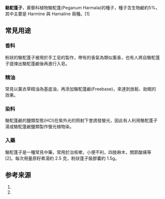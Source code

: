 **駱駝蓬子**，蒺藜科植物駱駝蓬(Peganum Harmala)的種子，種子含生物鹼約5%，其中主要是 Harmine 與 Hamaline 兩種。\[1\]

## 常見用途

### 香料

粉狀的駱駝蓬子被用於手工皂的製作，帶有的香氣為類似薰香，也有人將自駱駝蓬子提煉出駱駝蓬鹼後再進行入皂。

### 精油

常見以薰衣草精油為基底油，再添加駱駝蓬鹼(Freebase)，來達到放鬆、助眠的效果。

### 染料

駱駝蓬鹼的鹽類型態(HCl)在紫外光的照射下會誘發螢光，因此有人利用駱駝蓬子湯或駱駝蓬鹼鹽類製作螢光植物染。

### 入藥

駱駝蓬子是一種常見中藥，常用於治咳嗽，小便不利，四肢麻木，關節酸痛等\[2\]。每次用量原籽煮湯約 2.5 克，粉狀蓬子裝膠囊約 1.5g。

## 参考来源

1.
2.